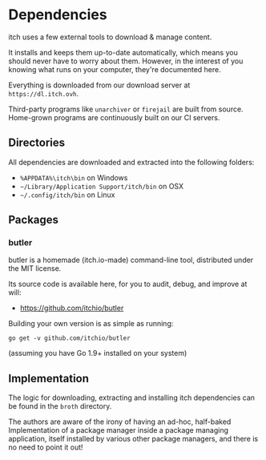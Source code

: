 
# Dependencies

itch uses a few external tools to download & manage content.

It installs and keeps them up-to-date automatically, which means you should
never have to worry about them. However, in the interest of you knowing what
runs on your computer, they're documented here.

Everything is downloaded from our download server at `https://dl.itch.ovh`.

Third-party programs like `unarchiver` or `firejail` are built from source.
Home-grown programs are continuously built on our CI servers.

## Directories

All dependencies are downloaded and extracted into the following folders:

  * `%APPDATA%\itch\bin` on Windows
  * `~/Library/Application Support/itch/bin` on OSX
  * `~/.config/itch/bin` on Linux

## Packages

### butler

butler is a homemade (itch.io-made) command-line tool, distributed under the MIT license.

Its source code is available here, for you to audit, debug, and improve at will:

  * <https://github.com/itchio/butler>

Building your own version is as simple as running:

```
go get -v github.com/itchio/butler
```

(assuming you have Go 1.9+ installed on your system)

## Implementation

The logic for downloading, extracting and installing itch dependencies
can be found in the `broth` directory.

The authors are aware of the irony of having an ad-hoc, half-baked Implementation
of a package manager inside a package managing application, itself installed by
various other package managers, and there is no need to point it out!

